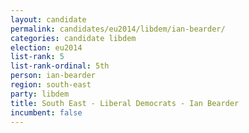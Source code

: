 ```yaml
---
layout: candidate
permalink: candidates/eu2014/libdem/ian-bearder/
categories: candidate libdem
election: eu2014
list-rank: 5
list-rank-ordinal: 5th
person: ian-bearder
region: south-east
party: libdem
title: South East - Liberal Democrats - Ian Bearder
incumbent: false
---
```


